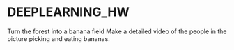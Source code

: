 # DEEPLEARNING_HW
Turn the forest into a banana field
Make a detailed video of the people in the picture picking and eating bananas.
